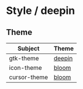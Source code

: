 

# Style / deepin


## Theme

| Subject | Theme |
| --- | --- |
| gtk-theme | [deepin](https://github.com/linuxdeepin/deepin-gtk-theme) |
| icon-theme | [bloom](https://github.com/linuxdeepin/deepin-icon-theme) |
| cursor-theme | [bloom](https://github.com/linuxdeepin/deepin-icon-theme) |

